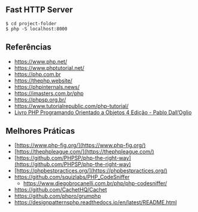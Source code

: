 ## Fast HTTP Server
    $ cd project-folder
    $ php -S localhost:8000

## Referências 
- https://www.php.net/
- https://www.phptutorial.net/
- https://php.com.br
- https://thephp.website/
- https://phpinternals.news/
- https://imasters.com.br/php
- https://phpsp.org.br/
- https://www.tutorialrepublic.com/php-tutorial/
- [Livro PHP Programando Orientado a Objetos 4 Edição - Pablo Dall’Oglio](https://www.amazon.com.br/Php-Programando-com-Orienta%C3%A7%C3%A3o-Objetos/dp/8575226916/ref=pd_cp_14_1/135-0612714-8828249?_encoding=UTF8&pd_rd_i=8575226916&pd_rd_r=8a07c6aa-d481-4aa7-90dd-091df6d0efa7&pd_rd_w=aCGTP&pd_rd_wg=Rmgqp&pf_rd_p=77453d05-f992-4c68-90bd-4bd32fc86a60&pf_rd_r=HY27PBJKFGJ5TW4R7K3S&psc=1&refRID=HY27PBJKFGJ5TW4R7K3S)

## Melhores Práticas
- [https://www.php-fig.org/](https://www.php-fig.org/)
- [https://thephpleague.com/](https://thephpleague.com/)
- [https://github.com/PHPSP/php-the-right-way](https://github.com/PHPSP/php-the-right-way)
- [https://phpbestpractices.org/](https://phpbestpractices.org/)
- https://github.com/squizlabs/PHP_CodeSniffer
   - https://www.diegobrocanelli.com.br/php/php-codesniffer/
- https://github.com/CachetHQ/Cachet
- https://github.com/phpro/grumphp
- https://designpatternsphp.readthedocs.io/en/latest/README.html
 







   










 









